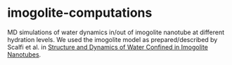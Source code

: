 # imogolite-computations
MD simulations of water dynamics in/out of imogolite nanotube at different hydration levels. We used the imogolite model as prepared/described by Scalfi et al. in [Structure and Dynamics of Water Confined in Imogolite Nanotubes](https://pubs.acs.org/doi/10.1021/acs.langmuir.8b01115). 
